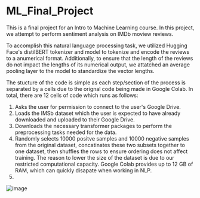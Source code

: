 # ML_Final_Project

This is a final project for an Intro to Machine Learning course. In this project, we attempt to perform sentiment analysis on IMDb moview reviews. 

To accomplish this natural language processing task, we utilized Hugging Face's distilBERT tokenizer and model to tokenize and encode the reviews to a anumerical format. Additionally, to ensure that the length of the reviews do not impact the lengths of its numerical output, we attatched an average pooling layer to the model to standardize the vector lengths.

The stucture of the code is simple as each step/section of the process is separated by a cells due to the orignal code being made in Google Colab. In total, there are 12 cells of code which runs as follows:

1. Asks the user for permission to connect to the user's Google Drive.
2. Loads the IMSb dataset which the user is expected to have already downloaded and uploaded to their Google Drive.
3. Downloads the necessary transformer packages to perform the preprocessing tasks needed for the data.
4. Randomly selects 10000 positve samples and 10000 negative samples from the original dataset, concatinates these two subsets together to one dataset, then shuffles the rows to ensure ordering does not affect training. The reason to lower the size of the dataset is due to our restricted computational capacity. Google Colab provides up to 12 GB of RAM, which can quickly disapate when working in NLP.
5. 

![image](https://github.com/Alyssa1918/ML_Final_Project/assets/123338206/14b24c92-6ed5-4599-8888-72f722bc1ab1)

